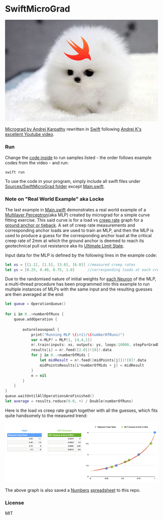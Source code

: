 # SwiftMicroGrad

![oiii](puppySwifty.jpg)

[Micrograd by Andrej Karpathy](https://github.com/karpathy/micrograd) rewritten in [Swift](https://github.com/apple/swift) following [Andrej K's excellent Youtube video](https://www.youtube.com/watch?v=VMj-3S1tku0).

### Run

Change the [code inside](Sources/SwiftMicroGrad/Main.swift) to run samples listed - the order follows example codes from the video - and run:

```bash
swift run
```

To use the code in your program, simply include all swift files under [Sources/SwiftMicroGrad folder](Sources/SwiftMicroGrad) except [Main.swift](Sources/SwiftMicroGrad/Main.swift).

### Note on "Real World Example" aka Locke

The last example in [Main.swift](Sources/SwiftMicroGrad/Main.swift) demonstrates a real world example of a [Multilayer Perceptron](https://en.wikipedia.org/wiki/Multilayer_perceptron)(aka MLP) created by micrograd for a simple curve fitting exercise. This said curve is for a load vs [creep rate](https://en.wikipedia.org/wiki/Creep_(deformation)) graph for a [ground anchor or tieback](https://en.wikipedia.org/wiki/Tieback_(geotechnical)). A set of creep rate measurements and corresponding anchor loads are used to train an MLP, and then the MLP is used to produce a guess for the corresponding anchor load at the critical creep rate of 2mm at which the ground anchor is deemed to reach its geotechnical pull out resistance aka its [Ultimate Limit State](https://en.wikipedia.org/wiki/Limit_state_design#Ultimate_limit_state_(ULS)). 

Input data for the MLP is defined by the following lines in the example code:

```swift
let xs = [[1.1], [1.5], [3.0], [6.0]] //measured creep rates
let ys = [0.25, 0.40, 0.75, 1.0]      //corresponding loads at each creep rate is measured
```

Due to the randomised nature of initial weights for [each Neuron](Sources/SwiftMicroGrad/Neuron.swift)  of the MLP, a multi-thread procedure has been programmed into this example to run multiple instances of MLPs with the same input and the resulting guesses are then averaged at the end:

```swift
let queue = OperationQueue()

for i in 0..<numberOfRuns {
    queue.addOperation {
        
        autoreleasepool {
            print("Running MLP \(i+1)/\(numberOfRuns)")
            var n:MLP? = MLP(1, [4,4,1])
            n!.train(inputs: xs, outputs: ys, loops:10000, stepForGradDescent: 0.05, lossThreshold: 10e-5, verbose: false)
            results[i] = n!.feed([2.0])![0]!.data
            for j in 0..<numberOfMids {
                let midResult = n!.feed([midPoints[j]])![0]!.data
                midPointsResults[i*numberOfMids + j] = midResult
            }
            n = nil
        }
    }
}
queue.waitUntilAllOperationsAreFinished()
let average = results.reduce(0.0, +) / Double(numberOfRuns)
```

Here is the load vs creep rate graph together with all the guesses, which fits quite handsomely to the measured trend:

![locke-graph](locke.png)


The above graph is also saved a [Numbers](https://www.apple.com/numbers) [spreadsheet](./locke-creep_rate-estimations.numbers) to this repo.

### License

MIT
